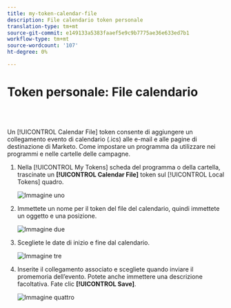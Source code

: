 ```yaml
---
title: my-token-calendar-file
description: File calendario token personale
translation-type: tm+mt
source-git-commit: e149133a5383faaef5e9c9b7775ae36e633ed7b1
workflow-type: tm+mt
source-wordcount: '107'
ht-degree: 0%

---
```



# Token personale: File calendario

<br> 

Un [!UICONTROL Calendar File] token consente di aggiungere un collegamento evento di calendario (.ics) alle e-mail e alle pagine di destinazione di Marketo. Come impostare un programma da utilizzare nei programmi e nelle cartelle delle campagne.

1. Nella [!UICONTROL My Tokens] scheda del programma o della cartella, trascinate un **[!UICONTROL Calendar File]** token sul [!UICONTROL Local Tokens] quadro.

   ![Immagine uno](/help/sky/assets/my-tokens/my-token-calendar-file/my-token-calendar-file-1.jpg)

1. Immettete un nome per il token del file del calendario, quindi immettete un oggetto e una posizione.

   ![Immagine due](/help/sky/assets/my-tokens/my-token-calendar-file/my-token-calendar-file-2.jpg)

1. Scegliete le date di inizio e fine dal calendario.

   ![Immagine tre](/help/sky/assets/my-tokens/my-token-calendar-file/my-token-calendar-file-3.jpg)

1. Inserite il collegamento associato e scegliete quando inviare il promemoria dell’evento. Potete anche immettere una descrizione facoltativa. Fate clic **[!UICONTROL Save]**.

   ![Immagine quattro](/help/sky/assets/my-tokens/my-token-calendar-file/my-token-calendar-file-4.jpg)